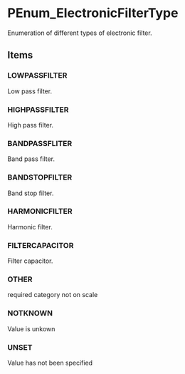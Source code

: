 # PEnum_ElectronicFilterType

Enumeration of different types of electronic filter.

## Items

### LOWPASSFILTER
Low pass filter.

### HIGHPASSFILTER
High pass filter.

### BANDPASSFLITER
Band pass filter.

### BANDSTOPFILTER
Band stop filter.

### HARMONICFILTER
Harmonic filter.

### FILTERCAPACITOR
Filter capacitor.

### OTHER
required category not on scale

### NOTKNOWN
Value is unkown

### UNSET
Value has not been specified
